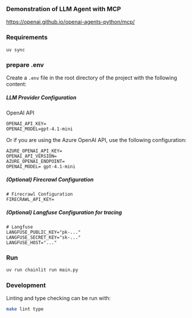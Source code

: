 ### Demonstration of LLM Agent with MCP

https://openai.github.io/openai-agents-python/mcp/

### Requirements

```
uv sync
```

### prepare .env

Create a `.env` file in the root directory of the project with the following content:

##### LLM Provider Configuration

OpenAI API

```
OPENAI_API_KEY=
OPENAI_MODEL=gpt-4.1-mini
```

Or if you are using the Azure OpenAI API, use the following configuration:

```
AZURE_OPENAI_API_KEY=
OPENAI_API_VERSION=
AZURE_OPENAI_ENDPOINT=
OPENAI_MODEL= gpt-4.1-mini
```

##### (Optional) Firecrawl Configuration

```
# Firecrawl Configuration
FIRECRAWL_API_KEY=
```

##### (Optional) Langfuse Configuration for tracing

```
# Langfuse
LANGFUSE_PUBLIC_KEY="pk-..."
LANGFUSE_SECRET_KEY="sk-..."
LANGFUSE_HOST="..."
```

### Run

```bash
uv run chainlit run main.py
```

### Development

Linting and type checking can be run with:

```bash
make lint type
```